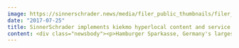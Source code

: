 ```yaml
---
image: https://sinnerschrader.news/media/filer_public_thumbnails/filer_public/bc/e1/bce1f37d-31f3-4118-8080-3856e640cd0f/pm_bild_700.png__480x288_q85_crop_subsampling-2_upscale.png
date: "2017-07-25"
title: SinnerSchrader implements kiekmo hyperlocal content and service package for Haspa
content: <div class="newsbody"><p>Hamburger Sparkasse, Germany's largest savings bank, has joined forces with SinnerSchrader to launch a transformational product that makes a bank's value chain fit for the future </p><p>Hamburg, 25 July 2017 – Hamburger Sparkasse (Haspa) presents "kiekmo", a proprietary content product that sees the long-established bank branching out beyond common financial services with wide-ranging applications and free service.<br/>Comprising a multifaceted mobile app and an accompanying website for hyperlocal content as well as a groundbreaking locker system, this is an innovation with substantial added value for employees and clients alike. As part of the urban infrastructure, "kiekmo" is designed to help generate an active neighbourhood culture in Hamburg.<br/>Like city bikes and hire cars, the "kiekmo" lockers are based on the idea of a sharing economy. Objects can be temporarily stored, swapped, or handed over easily and flexibly. Around 100 lockers of different sizes are initially available in nine locations in the pilot districts of Ottensen and Eimsbüttel. <br/>SinnerSchrader developed the lockers for Hamburger Sparkasse with the leading German manufacturer LockTec, whose products include DHL Packstations. The lockers in the custom-built terminals can be activated, reserved, opened and closed via an Android and iOS application. Users can also operate the lockers without having to install the application on their smartphone, as the code can be shared from the application in various ways. </p><p>As well as controlling the lockers, the "kiekmo" app developed by SinnerSchrader provides useful facts and stories from the neighbourhood and information on events in the district every day. The "kiekmo" editors live locally and write first-hand reports. Selected district news items from media partners are also incorporated. All content is delivered accessibly in a customised content feed (mobile and desktop), and there are like, share and comment functions. A subsequent enhancement will result in a digital "blackboard" that residents can use to engage with each other even more effectively.</p><p>"kiekmo" is now available free of charge in the App Store and Google Play. </p><p>In interdisciplinary teams with Haspa, SinnerSchrader and SinnerSchraderSwipe are responsible for the strategy, conceptualisation, design, UX, content, development and implementation of app and website, social media marketing and the mechanism and use of the locker terminals.</p><p><a class="news-backlink" href="/en/"><svg class="svg-ico svg-ico--arrow-left"><use xlink&#58;href="#arrow-down"></use></svg>Back to the overview</a></p></div>
---
```

